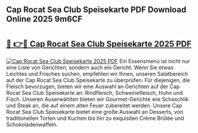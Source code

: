 ## Cap Rocat Sea Club Speisekarte PDF Download Online 2025 9m6CF

# <h2><a href="http://gc6vh0.nevu.top/?p=Cap+Rocat+Sea+Club+Speisekarte">🔗 👉🔴 Cap Rocat Sea Club Speisekarte 2025 PDF</a></h2>

[![Cap Rocat Sea Club Speisekarte 2025 PDF](https://i.imgur.com/dBaPXMq.png)](http://gc6vh0.nevu.top/?p=Cap+Rocat+Sea+Club+Speisekarte)
Ein Essensmenü ist nicht nur eine Liste von Gerichten, sondern auch ein Gericht. Wenn Sie etwas Leichtes und Frisches suchen, empfehlen wir Ihnen, unseren Salatbereich auf der Cap Rocat Sea Club Speisekarte zu überprüfen. Für diejenigen, die Fleisch bevorzugen, bieten wir eine Auswahl an Gerichten auf der Cap Rocat Sea Club Speisekarte an: Rindfleisch, Schweinefleisch, Huhn und Fisch. Unseren Auserwählten bieten wir Gourmet-Gerichte wie Schaschlik und Steak an, die auf einem alten Feuer zubereitet werden. Unsere Cap Rocat Sea Club Speisekarte bietet eine große Auswahl an Desserts, von traditionellen Torten und Kuchen bis hin zu exquisiten Crème Brûlée und Schokoladenwaffeln.
